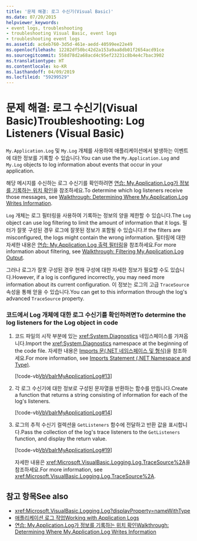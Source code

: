 ```yaml
---
title: '문제 해결: 로그 수신기(Visual Basic)'
ms.date: 07/20/2015
helpviewer_keywords:
- event logs, troubleshooting
- troubleshooting Visual Basic, event logs
- troubleshooting event logs
ms.assetid: ac6eb760-3d5d-461e-aedd-40599ee22e49
ms.openlocfilehash: 12282df50bc42d2a153a9aa8db01f2654acd91ce
ms.sourcegitcommit: 558d78d2a68acd4c95ef23231c8b4e4c7bac3902
ms.translationtype: HT
ms.contentlocale: ko-KR
ms.lasthandoff: 04/09/2019
ms.locfileid: "59299529"
---
```

# <a name="troubleshooting-log-listeners-visual-basic"></a><span data-ttu-id="3fa4e-102">문제 해결: 로그 수신기(Visual Basic)</span><span class="sxs-lookup"><span data-stu-id="3fa4e-102">Troubleshooting: Log Listeners (Visual Basic)</span></span>
<span data-ttu-id="3fa4e-103">`My.Application.Log` 및 `My.Log` 개체를 사용하여 애플리케이션에서 발생하는 이벤트에 대한 정보를 기록할 수 있습니다.</span><span class="sxs-lookup"><span data-stu-id="3fa4e-103">You can use the `My.Application.Log` and `My.Log` objects to log information about events that occur in your application.</span></span>  
  
 <span data-ttu-id="3fa4e-104">해당 메시지를 수신하는 로그 수신기를 확인하려면 [연습: My.Application.Log가 정보를 기록하는 위치 확인](../../../../visual-basic/developing-apps/programming/log-info/walkthrough-determining-where-my-application-log-writes-information.md)을 참조하세요.</span><span class="sxs-lookup"><span data-stu-id="3fa4e-104">To determine which log listeners receive those messages, see [Walkthrough: Determining Where My.Application.Log Writes Information](../../../../visual-basic/developing-apps/programming/log-info/walkthrough-determining-where-my-application-log-writes-information.md).</span></span>  
  
 <span data-ttu-id="3fa4e-105">`Log` 개체는 로그 필터링을 사용하여 기록하는 정보의 양을 제한할 수 있습니다.</span><span class="sxs-lookup"><span data-stu-id="3fa4e-105">The `Log` object can use log filtering to limit the amount of information that it logs.</span></span> <span data-ttu-id="3fa4e-106">필터가 잘못 구성된 경우 로그에 잘못된 정보가 포함될 수 있습니다.</span><span class="sxs-lookup"><span data-stu-id="3fa4e-106">If the filters are misconfigured, the logs might contain the wrong information.</span></span> <span data-ttu-id="3fa4e-107">필터링에 대한 자세한 내용은 [연습: My.Application.Log 출력 필터링](../../../../visual-basic/developing-apps/programming/log-info/walkthrough-filtering-my-application-log-output.md)을 참조하세요.</span><span class="sxs-lookup"><span data-stu-id="3fa4e-107">For more information about filtering, see [Walkthrough: Filtering My.Application.Log Output](../../../../visual-basic/developing-apps/programming/log-info/walkthrough-filtering-my-application-log-output.md).</span></span>  
  
 <span data-ttu-id="3fa4e-108">그러나 로그가 잘못 구성된 경우 현재 구성에 대한 자세한 정보가 필요할 수도 있습니다.</span><span class="sxs-lookup"><span data-stu-id="3fa4e-108">However, if a log is configured incorrectly, you may need more information about its current configuration.</span></span> <span data-ttu-id="3fa4e-109">이 정보는 로그의 고급 `TraceSource` 속성을 통해 얻을 수 있습니다.</span><span class="sxs-lookup"><span data-stu-id="3fa4e-109">You can get to this information through the log's advanced `TraceSource` property.</span></span>  
  
### <a name="to-determine-the-log-listeners-for-the-log-object-in-code"></a><span data-ttu-id="3fa4e-110">코드에서 Log 개체에 대한 로그 수신기를 확인하려면</span><span class="sxs-lookup"><span data-stu-id="3fa4e-110">To determine the log listeners for the Log object in code</span></span>  
  
1. <span data-ttu-id="3fa4e-111">코드 파일의 시작 부분에 있는 <xref:System.Diagnostics> 네임스페이스를 가져옵니다.</span><span class="sxs-lookup"><span data-stu-id="3fa4e-111">Import the <xref:System.Diagnostics> namespace at the beginning of the code file.</span></span> <span data-ttu-id="3fa4e-112">자세한 내용은 [Imports 문(.NET 네임스페이스 및 형식)](../../../../visual-basic/language-reference/statements/imports-statement-net-namespace-and-type.md)을 참조하세요.</span><span class="sxs-lookup"><span data-stu-id="3fa4e-112">For more information, see [Imports Statement (.NET Namespace and Type)](../../../../visual-basic/language-reference/statements/imports-statement-net-namespace-and-type.md).</span></span>  
  
     [!code-vb[VbVbalrMyApplicationLog#13](~/samples/snippets/visualbasic/VS_Snippets_VBCSharp/VbVbalrMyApplicationLog/VB/Form1.vb#13)]  
  
2. <span data-ttu-id="3fa4e-113">각 로그 수신기에 대한 정보로 구성된 문자열을 반환하는 함수를 만듭니다.</span><span class="sxs-lookup"><span data-stu-id="3fa4e-113">Create a function that returns a string consisting of information for each of the log's listeners.</span></span>  
  
     [!code-vb[VbVbalrMyApplicationLog#14](~/samples/snippets/visualbasic/VS_Snippets_VBCSharp/VbVbalrMyApplicationLog/VB/Form1.vb#14)]  
  
3. <span data-ttu-id="3fa4e-114">로그의 추적 수신기 컬렉션을 `GetListeners` 함수에 전달하고 반환 값을 표시합니다.</span><span class="sxs-lookup"><span data-stu-id="3fa4e-114">Pass the collection of the log's trace listeners to the `GetListeners` function, and display the return value.</span></span>  
  
     [!code-vb[VbVbalrMyApplicationLog#19](~/samples/snippets/visualbasic/VS_Snippets_VBCSharp/VbVbalrMyApplicationLog/VB/Form1.vb#19)]  
  
     <span data-ttu-id="3fa4e-115">자세한 내용은 <xref:Microsoft.VisualBasic.Logging.Log.TraceSource%2A>을 참조하세요.</span><span class="sxs-lookup"><span data-stu-id="3fa4e-115">For more information, see <xref:Microsoft.VisualBasic.Logging.Log.TraceSource%2A>.</span></span>  
  
## <a name="see-also"></a><span data-ttu-id="3fa4e-116">참고 항목</span><span class="sxs-lookup"><span data-stu-id="3fa4e-116">See also</span></span>

- <xref:Microsoft.VisualBasic.Logging.Log?displayProperty=nameWithType>
- [<span data-ttu-id="3fa4e-117">애플리케이션 로그 작업</span><span class="sxs-lookup"><span data-stu-id="3fa4e-117">Working with Application Logs</span></span>](../../../../visual-basic/developing-apps/programming/log-info/working-with-application-logs.md)
- [<span data-ttu-id="3fa4e-118">연습: My.Application.Log가 정보를 기록하는 위치 확인</span><span class="sxs-lookup"><span data-stu-id="3fa4e-118">Walkthrough: Determining Where My.Application.Log Writes Information</span></span>](../../../../visual-basic/developing-apps/programming/log-info/walkthrough-determining-where-my-application-log-writes-information.md)
